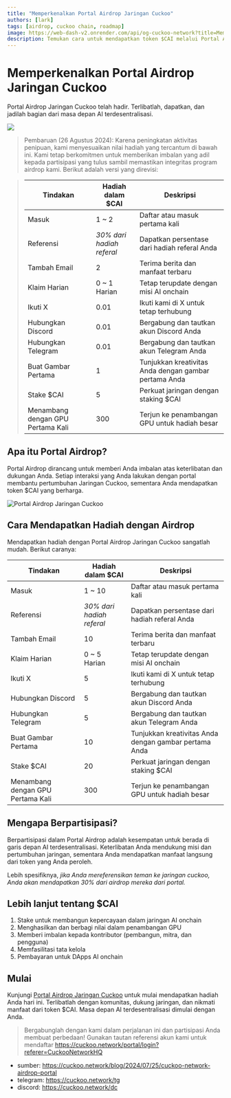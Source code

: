 ```yaml
---
title: "Memperkenalkan Portal Airdrop Jaringan Cuckoo"
authors: [lark]
tags: [airdrop, cuckoo chain, roadmap]
image: https://web-dash-v2.onrender.com/api/og-cuckoo-network?title=Memperkenalkan%20Portal%20Airdrop%20Jaringan%20Cuckoo
description: Temukan cara untuk mendapatkan token $CAI melalui Portal Airdrop Jaringan Cuckoo. Terlibat, dukung, dan manfaatkan AI terdesentralisasi hari ini!
---
```


# Memperkenalkan Portal Airdrop Jaringan Cuckoo

Portal Airdrop Jaringan Cuckoo telah hadir. Terlibatlah, dapatkan, dan jadilah bagian dari masa depan AI terdesentralisasi.

![](https://cuckoo-network.b-cdn.net/2024-07-25-cuckoo-network-airdrop-portal.webp)

> Pembaruan (26 Agustus 2024): Karena peningkatan aktivitas penipuan, kami menyesuaikan nilai hadiah yang tercantum di bawah ini. Kami tetap berkomitmen untuk memberikan imbalan yang adil kepada partisipasi yang tulus sambil memastikan integritas program airdrop kami. Berikut adalah versi yang direvisi:

> | Tindakan              | Hadiah dalam $CAI          | Deskripsi                                       |
> | --------------------- | -------------------------- | ----------------------------------------------- |
> | Masuk                 | 1 ~ 2                      | Daftar atau masuk pertama kali                  |
> | Referensi             | _30% dari hadiah referal_  | Dapatkan persentase dari hadiah referal Anda    |
> | Tambah Email          | 2                          | Terima berita dan manfaat terbaru               |
> | Klaim Harian          | 0 ~ 1 Harian               | Tetap terupdate dengan misi AI onchain          |
> | Ikuti X               | 0.01                       | Ikuti kami di X untuk tetap terhubung           |
> | Hubungkan Discord     | 0.01                       | Bergabung dan tautkan akun Discord Anda         |
> | Hubungkan Telegram    | 0.01                       | Bergabung dan tautkan akun Telegram Anda        |
> | Buat Gambar Pertama   | 1                          | Tunjukkan kreativitas Anda dengan gambar pertama Anda |
> | Stake $CAI            | 5                          | Perkuat jaringan dengan staking $CAI            |
> | Menambang dengan GPU Pertama Kali | 300          | Terjun ke penambangan GPU untuk hadiah besar    |

## Apa itu Portal Airdrop?

Portal Airdrop dirancang untuk memberi Anda imbalan atas keterlibatan dan dukungan Anda. Setiap interaksi yang Anda lakukan dengan portal membantu pertumbuhan Jaringan Cuckoo, sementara Anda mendapatkan token $CAI yang berharga.

![Portal Airdrop Jaringan Cuckoo](https://cuckoo-network.b-cdn.net/airdrop-portal.webp "Portal Airdrop Jaringan Cuckoo")

## Cara Mendapatkan Hadiah dengan Airdrop

Mendapatkan hadiah dengan Portal Airdrop Jaringan Cuckoo sangatlah mudah. Berikut caranya:

| Tindakan              | Hadiah dalam $CAI          | Deskripsi                                       |
| --------------------- | -------------------------- | ----------------------------------------------- |
| Masuk                 | 1 ~ 10                     | Daftar atau masuk pertama kali                  |
| Referensi             | _30% dari hadiah referal_  | Dapatkan persentase dari hadiah referal Anda    |
| Tambah Email          | 10                         | Terima berita dan manfaat terbaru               |
| Klaim Harian          | 0 ~ 5 Harian               | Tetap terupdate dengan misi AI onchain          |
| Ikuti X               | 5                          | Ikuti kami di X untuk tetap terhubung           |
| Hubungkan Discord     | 5                          | Bergabung dan tautkan akun Discord Anda         |
| Hubungkan Telegram    | 5                          | Bergabung dan tautkan akun Telegram Anda        |
| Buat Gambar Pertama   | 10                         | Tunjukkan kreativitas Anda dengan gambar pertama Anda |
| Stake $CAI            | 20                         | Perkuat jaringan dengan staking $CAI            |
| Menambang dengan GPU Pertama Kali | 300          | Terjun ke penambangan GPU untuk hadiah besar    |

## Mengapa Berpartisipasi?

Berpartisipasi dalam Portal Airdrop adalah kesempatan untuk berada di garis depan AI terdesentralisasi. Keterlibatan Anda mendukung misi dan pertumbuhan jaringan, sementara Anda mendapatkan manfaat langsung dari token yang Anda peroleh.

Lebih spesifiknya, _jika Anda mereferensikan teman ke jaringan cuckoo, Anda akan mendapatkan 30% dari airdrop mereka dari portal._

## Lebih lanjut tentang $CAI

1. Stake untuk membangun kepercayaan dalam jaringan AI onchain
2. Menghasilkan dan berbagi nilai dalam penambangan GPU
3. Memberi imbalan kepada kontributor (pembangun, mitra, dan pengguna)
4. Memfasilitasi tata kelola
5. Pembayaran untuk DApps AI onchain

## Mulai

Kunjungi [Portal Airdrop Jaringan Cuckoo](https://cuckoo.network/portal/airdrop) untuk mulai mendapatkan hadiah Anda hari ini. Terlibatlah dengan komunitas, dukung jaringan, dan nikmati manfaat dari token $CAI. Masa depan AI terdesentralisasi dimulai dengan Anda.

> Bergabunglah dengan kami dalam perjalanan ini dan partisipasi Anda membuat perbedaan! Gunakan tautan referensi akun kami untuk mendaftar https://cuckoo.network/portal/login?referer=CuckooNetworkHQ

- sumber: https://cuckoo.network/blog/2024/07/25/cuckoo-network-airdrop-portal
- telegram: https://cuckoo.network/tg
- discord: https://cuckoo.network/dc